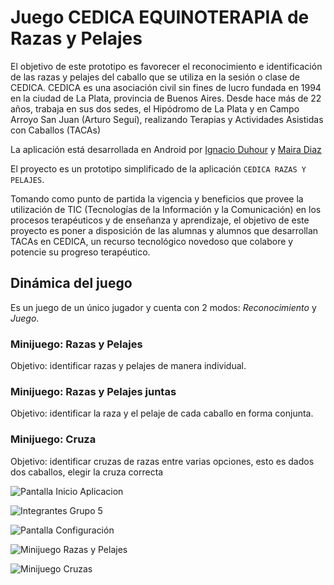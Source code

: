 # Juego CEDICA EQUINOTERAPIA de Razas y Pelajes

El objetivo de este prototipo es favorecer el reconocimiento e identificación  de las razas y pelajes del caballo que se utiliza en la sesión o clase de CEDICA. CEDICA es una asociación civil sin fines de lucro fundada en 1994 en la ciudad de La Plata, provincia de Buenos Aires. Desde hace más de 22 años, trabaja en sus dos sedes, el Hipódromo de La Plata y en Campo Arroyo San Juan (Arturo Seguí), realizando Terapias y Actividades Asistidas con Caballos (TACAs)

La aplicación está desarrollada en Android por [Ignacio Duhour](https://github.com/IgnacioDuhour) y [Maira Diaz](https://github.com/maira1001001)

El proyecto es un prototipo simplificado de la aplicación `CEDICA RAZAS Y PELAJES`.

Tomando como punto de partida la vigencia y beneficios que provee la utilización de TIC (Tecnologías de la Información y la Comunicación) en los procesos terapéuticos y de enseñanza y aprendizaje, el objetivo de este proyecto es poner a disposición de las alumnas y alumnos que desarrollan TACAs en CEDICA, un recurso tecnológico novedoso que colabore y potencie su progreso terapéutico.

## Dinámica del juego
Es un juego de un único jugador y cuenta con 2 modos: *Reconocimiento* y *Juego*.

### Minijuego: Razas y Pelajes
Objetivo: identificar razas y pelajes de manera individual.
### Minijuego: Razas y Pelajes juntas
Objetivo: identificar la raza y el pelaje de cada caballo en forma conjunta.
### Minijuego: Cruza
Objetivo: identificar cruzas de razas entre varias opciones, esto es dados dos caballos, elegir la cruza correcta


![Pantalla Inicio Aplicacion](https://github.com/IgnacioDuhour/laboratorioDeSoftware2018/blob/master/imagenesreadme/pantalla-inicio.png)  

![Integrantes Grupo 5](https://github.com/IgnacioDuhour/laboratorioDeSoftware2018/blob/master/imagenesreadme/integrantes-grupo5.png)

![Pantalla Configuración](https://github.com/IgnacioDuhour/laboratorioDeSoftware2018/blob/master/imagenesreadme/pantalla-configuracion.png)

![Minijuego Razas y Pelajes](https://github.com/IgnacioDuhour/laboratorioDeSoftware2018/blob/master/imagenesreadme/minijuego-razasypelajes.png)

![Minijuego Cruzas](https://github.com/IgnacioDuhour/laboratorioDeSoftware2018/blob/master/imagenesreadme/minijuego-cruzas.png)
